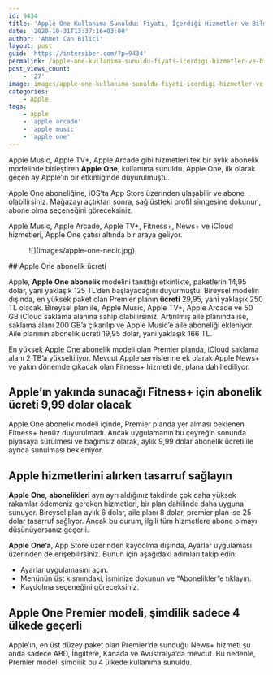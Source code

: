 ```yaml
---
id: 9434
title: 'Apple One Kullanıma Sunuldu: Fiyatı, İçerdiği Hizmetler ve Bilmeniz Gerekenler'
date: '2020-10-31T13:37:16+03:00'
author: 'Ahmet Can Bilici'
layout: post
guid: 'https://intersiber.com/?p=9434'
permalink: /apple-one-kullanima-sunuldu-fiyati-icerdigi-hizmetler-ve-bilmeniz-gerekenler/
post_views_count:
    - '27'
image: images/apple-one-kullanima-sunuldu-fiyati-icerdigi-hizmetler-ve-bilmeniz-gerekenler.png
categories:
    - Apple
tags:
    - apple
    - 'apple arcade'
    - 'apple music'
    - 'apple one'
---
```


Apple Music, Apple TV+, Apple Arcade gibi hizmetleri tek bir aylık abonelik modelinde birleştiren **Apple** **One**, kullanıma sunuldu. Apple One, ilk olarak geçen ay Apple’ın bir etkinliğinde duyurulmuştu.

Apple One aboneliğine, iOS’ta App Store üzerinden ulaşabilir ve abone olabilirsiniz. Mağazayı açtıktan sonra, sağ üstteki profil simgesine dokunun, abone olma seçeneğini göreceksiniz.

Apple Music, Apple Arcade, Apple TV+, Fitness+, News+ ve iCloud hizmetleri, Apple One çatısı altında bir araya geliyor.

<figure class="wp-block-image size-large">![](images/apple-one-nedir.jpg)</figure>## Apple One abonelik ücreti

Apple, **Apple** **One** **abonelik** modelini tanıttığı etkinlikte, paketlerin 14,95 dolar, yani yaklaşık 125 TL’den başlayacağını duyurmuştu. Bireysel modelin dışında, en yüksek paket olan Premier planın **ücreti** 29,95, yani yaklaşık 250 TL olacak. Bireysel plan ile, Apple Music, Apple TV+, Apple Arcade ve 50 GB iCloud saklama alanına sahip olabilirsiniz. Artırılmış aile planında ise, saklama alanı 200 GB’a çıkarılıp ve Apple Music’e aile aboneliği ekleniyor. Aile planının abonelik ücreti 19,95 dolar, yani yaklaşık 166 TL.

En yüksek Apple One abonelik modeli olan Premier planda, iCloud saklama alanı 2 TB’a yükseltiliyor. Mevcut Apple servislerine ek olarak Apple News+ ve yakın dönemde çıkacak olan Fitness+ hizmeti de, plana dahil ediliyor.

## Apple’ın yakında sunacağı Fitness+ için abonelik ücreti 9,99 dolar olacak

Apple One abonelik modeli içinde, Premier planda yer alması beklenen Fitness+ henüz duyurulmadı. Ancak uygulamanın bu çeyreğin sonunda piyasaya sürülmesi ve bağımsız olarak, aylık 9,99 dolar abonelik ücreti ile ayrıca sunulması bekleniyor.

## Apple hizmetlerini alırken tasarruf sağlayın

**Apple** **One**, **abonelikleri** ayrı ayrı aldığınız takdirde çok daha yüksek rakamlar ödemeniz gereken hizmetleri, bir plan dahilinde daha uyguna sunuyor. Bireysel plan aylık 6 dolar, aile planı 8 dolar, premier plan ise 25 dolar tasarruf sağlıyor. Ancak bu durum, ilgili tüm hizmetlere abone olmayı düşünüyorsanız geçerli.

**Apple** **One’a**, App Store üzerinden kaydolma dışında, Ayarlar uygulaması üzerinden de erişebilirsiniz. Bunun için aşağıdaki adımları takip edin:

- Ayarlar uygulamasını açın.
- Menünün üst kısmındaki, isminize dokunun ve “Abonelikler”e tıklayın.
- Kaydolma seçeneğini göreceksiniz.

## Apple One Premier modeli, şimdilik sadece 4 ülkede geçerli

Apple’ın, en üst düzey paket olan Premier’de sunduğu News+ hizmeti şu anda sadece ABD, İngiltere, Kanada ve Avustralya’da mevcut. Bu nedenle, Premier modeli şimdilik bu 4 ülkede kullanıma sunuldu.